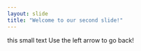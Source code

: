 ```yaml
---
layout: slide
title: "Welcome to our second slide!"
---
```

this small text
Use the left arrow to go back!
